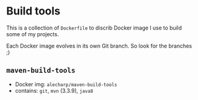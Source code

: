 # Build tools
This is a collection of `Dockerfile` to discrib Docker image I use to build some of my projects.

Each Docker image evolves in its own Git branch. So look for the branches ;)

## `maven-build-tools`

 - Docker img: `alecharp/maven-build-tools`
 - contains: `git`, `mvn` (3.3.9), `java8`
